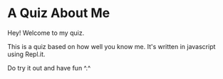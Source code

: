 # A Quiz About Me
 Hey! Welcome to my quiz. 

This is a quiz based on how well you know me. It's written in javascript using Repl.it. 

Do try it out and have fun ^.^